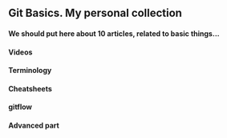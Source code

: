 ## Git Basics. My personal collection

#### We should put here about 10 articles, related to basic things...

#### Videos

#### Terminology

#### Cheatsheets

#### gitflow

#### Advanced part
